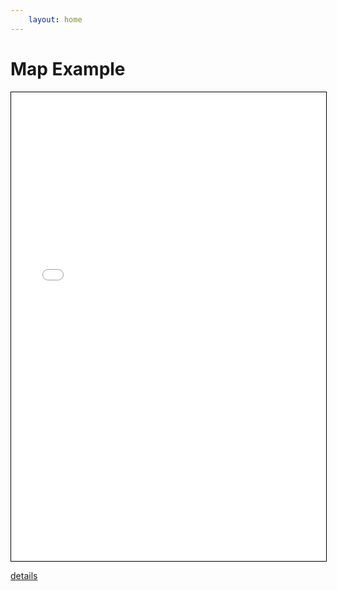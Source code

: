 ```yaml
---
    layout: home
---
```


# Map Example


<v-card style="overflow:hidden; border-radius: 5px">
    <iframe
        marginwidth="0"
        marginheight="0"
        src="/TFM-Documentation/map.html"
        width="100%"
        height="750"
        style="border: 1px solid black">
    </iframe>
</v-card>

[details](../map_example)